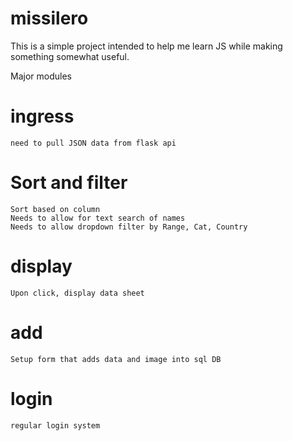 # missilero

This is a simple project intended to help me learn JS while making something somewhat useful.



Major modules

# ingress
    need to pull JSON data from flask api
# Sort and filter
    Sort based on column
    Needs to allow for text search of names
    Needs to allow dropdown filter by Range, Cat, Country
# display
    Upon click, display data sheet
# add
    Setup form that adds data and image into sql DB
# login
    regular login system
